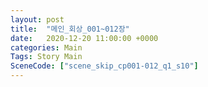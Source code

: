 ```yaml
---
layout: post
title:  "메인_회상_001~012장"
date:   2020-12-20 11:00:00 +0000
categories: Main
Tags: Story Main
SceneCode: ["scene_skip_cp001-012_q1_s10"]
---
```


